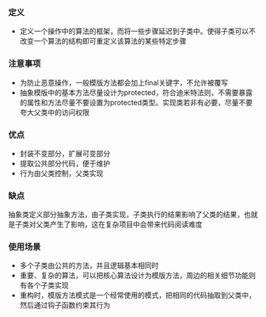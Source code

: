 ### 定义
- 定义一个操作中的算法的框架，而将一些步骤延迟到子类中。使得子类可以不改变一个算法的结构即可重定义该算法的某些特定步骤

### 注意事项
- 为防止恶意操作，一般模版方法都会加上final关键字，不允许被覆写
- 抽象模版中的基本方法尽量设计为protected，符合迪米特法则，不需要暴露的属性和方法尽量不要设置为protected类型。实现类若非有必要，尽量不要夸大父类中的访问权限

### 优点
- 封装不变部分，扩展可变部分
- 提取公共部分代码，便于维护
- 行为由父类控制，父类实现

### 缺点
抽象类定义部分抽象方法，由子类实现，子类执行的结果影响了父类的结果，也就是子类对父类产生了影响，这在复杂项目中会带来代码阅读难度

### 使用场景
- 多个子类由公共的方法，并且逻辑基本相同时
- 重要、复杂的算法，可以把核心算法设计为模版方法，周边的相关细节功能则有各个子类实现
- 重构时，模版方法模式是一个经常使用的模式，把相同的代码抽取到父类中，然后通过钩子函数约束其行为